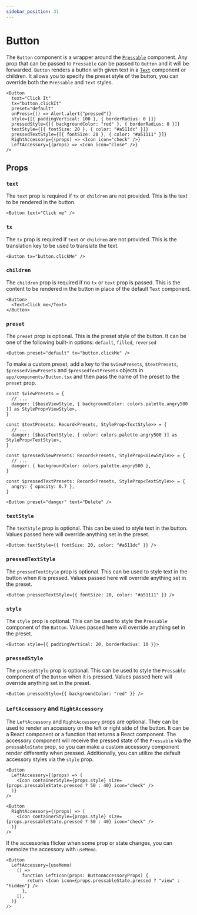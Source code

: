```yaml
---
sidebar_position: 31
---
```


# Button

The `Button` component is a wrapper around the [`Pressable`](https://reactnative.dev/docs/pressable) component. Any prop that can be passed to `Pressable` can be passed to `Button` and it will be forwarded. `Button` renders a button with given text in a [`Text`](./Text.md) component or children. It allows you to specify the preset style of the button, you can override both the `Pressable` and `Text` styles.

```tsx
<Button
  text="Click It"
  tx="button.clickIt"
  preset="default"
  onPress={() => Alert.alert("pressed")}
  style={[{ paddingVertical: 100 }, { borderRadius: 0 }]}
  pressedStyle={[{ backgroundColor: "red" }, { borderRadius: 0 }]}
  textStyle={[{ fontSize: 20 }, { color: "#a511dc" }]}
  pressedTextStyle={[{ fontSize: 20 }, { color: "#a51111" }]}
  RightAccessory={(props) => <Icon icon="check" />}
  LeftAccessory={(props) => <Icon icon="close" />}
/>
```

## Props

### `text`

The `text` prop is required if `tx` or `children` are not provided. This is the text to be rendered in the button.

```tsx
<Button text="Click me" />
```

### `tx`

The `tx` prop is required if `text` or `children` are not provided. This is the translation key to be used to translate the text.

```tsx
<Button tx="button.clickMe" />
```

### `children`

The `children` prop is required if no `tx` or `text` prop is passed. This is the content to be rendered in the button in place of the default `Text` component.

```tsx
<Button>
  <Text>Click me</Text>
</Button>
```

### `preset`

The `preset` prop is optional. This is the preset style of the button. It can be one of the following built-in options: `default`, `filled`, `reversed`

```tsx
<Button preset="default" tx="button.clickMe" />
```

To make a custom preset, add a key to the `$viewPresets`, `$textPresets`, `$pressedViewPresets` and `$pressedTextPresets` objects in `app/components/Button.tsx` and then pass the name of the preset to the `preset` prop.

```tsx
const $viewPresets = {
  // ...
  danger: [$baseViewStyle, { backgroundColor: colors.palette.angry500 }] as StyleProp<ViewStyle>,
}

const $textPresets: Record<Presets, StyleProp<TextStyle>> = {
  // ...
  danger: [$baseTextStyle, { color: colors.palette.angry500 }] as StyleProp<TextStyle>,
}

const $pressedViewPresets: Record<Presets, StyleProp<ViewStyle>> = {
  // ...
  danger: { backgroundColor: colors.palette.angry500 },
}

const $pressedTextPresets: Record<Presets, StyleProp<TextStyle>> = {
  angry: { opacity: 0.7 },
}
```

```tsx
<Button preset="danger" text="Delete" />
```

### `textStyle`

The `textStyle` prop is optional. This can be used to style text in the button. Values passed here will override anything set in the preset.

```tsx
<Button textStyle={{ fontSize: 20, color: "#a511dc" }} />
```

### `pressedTextStyle`

The `pressedTextStyle` prop is optional. This can be used to style text in the button when it is pressed. Values passed here will override anything set in the preset.

```tsx
<Button pressedTextStyle={{ fontSize: 20, color: "#a51111" }} />
```

### `style`

The `style` prop is optional. This can be used to style the `Pressable` component of the `Button`. Values passed here will override anything set in the preset.

```tsx
<Button style={{ paddingVertical: 20, borderRadius: 10 }}>
```

### `pressedStyle`

The `pressedStyle` prop is optional. This can be used to style the `Pressable` component of the `Button` when it is pressed. Values passed here will override anything set in the preset.

```tsx
<Button pressedStyle={{ backgroundColor: "red" }} />
```

### `LeftAccessory` and `RightAccessory`

The `LeftAccessory` and `RightAccessory` props are optional. They can be used to render an accessory on the left or right side of the button. It can be a React component or a function that returns a React component. The accessory component will receive the pressed state of the `Pressable` via the `pressableState` prop, so you can make a custom accessory component render differently when pressed. Additionally, you can utilize the default accessory styles via the `style` prop.

```tsx
<Button
  LeftAccessory={(props) => (
    <Icon containerStyle={props.style} size={props.pressableState.pressed ? 50 : 40} icon="check" />
  )}
/>
```

```tsx
<Button
  RightAccessory={(props) => (
    <Icon containerStyle={props.style} size={props.pressableState.pressed ? 50 : 40} icon="check" />
  )}
/>
```

If the accessories flicker when some prop or state changes, you can memoize the accessory with `useMemo`.

```tsx
<Button
  LeftAccessory={useMemo(
    () =>
      function LeftIcon(props: ButtonAccessoryProps) {
        return <Icon icon={props.pressableState.pressed ? "view" : "hidden"} />
      },
    [],
  )}
/>
```
